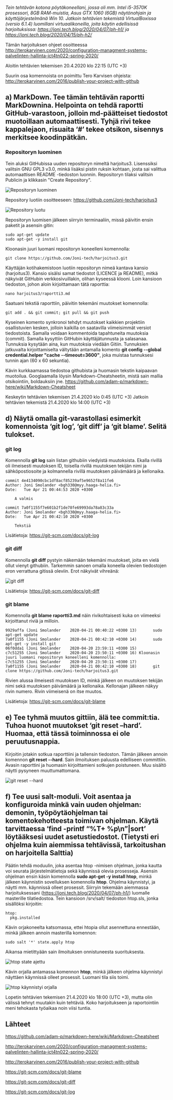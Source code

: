 *Tein tehtävän kotona pöytäkoneellani, jossa oli mm. Intel i5-3570K prosessori, 8GB RAM-muistia, Asus GTX 1060 (6GB) näytönohjain ja käyttöjärjestelmänä Win 10. Jatkoin tehtävien tekemistä VirtualBoxissa (versio 6.1.4) luomillani virtuaalikoneilla, joita käytin edellisissä harjoituksissa: https://joni.tech.blog/2020/04/07/ph-h1/ ja https://joni.tech.blog/2020/04/15/ph-h2/*

Tämän harjoituksen ohjeet osoitteessa http://terokarvinen.com/2020/configuration-managment-systems-palvelinten-hallinta-ict4tn022-spring-2020/

Aloitin tehtävien tekemisen 20.4.2020 klo 22:15 (UTC +3)

Suurin osa komennoista on poimittu Tero Karvisen ohjeista: http://terokarvinen.com/2016/publish-your-project-with-github

## a) MarkDown. Tee tämän tehtävän raportti MarkDownina. Helpointa on tehdä raportti GitHub-varastoon, jolloin md-päätteiset tiedostot muotoillaan automaattisesti. Tyhjä rivi tekee kappalejaon, risuaita ‘#’ tekee otsikon, sisennys merkitsee koodinpätkän.

### Repositoryn luominen

Tein aluksi GitHubissa uuden repositoryn nimeltä harjoitus3. Lisenssiksi valitsin GNU GPL3 v3.0, minkä lisäksi pistin ruksin kohtaan, josta sai valittua automaattisen README -tiedoston luonnin. Repositoryn tilaksi valitsin Publicin ja klikkasin "Create Repository".

![](https://myy.haaga-helia.fi/~bgh330/Linux/1.png "Repositoryn luominen")
 
Repository luotiin osoitteeseen:  https://github.com/Joni-tech/harjoitus3

![](https://myy.haaga-helia.fi/~bgh330/Linux/2.png "Repository luotu")

Repositoryn luomisen jälkeen siirryin terminaaliin, missä päivitin ensin paketit ja asensin gitin:

	sudo apt-get update
	sudo apt-get -y install git

Kloonasin juuri luomani repositoryn koneelleni komennolla:

	git clone https://github.com/Joni-tech/harjoitus3.git


Käyttäjän kotihakemistoon luotiin repositoryn nimeä kantava kansio (harjoitus3). Kansio sisälsi samat tiedostot (LICENCE ja README), mitkä näkyivät GitHubin verkkosivuillakin, olihan kyseessä klooni. Loin kansioon tiedoston, johon aloin kirjoittamaan tätä raporttia: 

	nano harjoitus3/raportti3.md


Saatuani tekstiä raporttiin, päivitin tekemäni muutokset komennolla:

	git add . && git commit; git pull && git push

Kyseinen komento synkronoi tehdyt  muutokset kaikkien projektiin osallistuvien kesken, jolloin kaikilla on saatavilla viimeisimmät versiot tiedostoista. Samalla voidaan kommentoida tapahtuneita muutoksia (commit). Samalla kysyttiin GitHubin käyttäjätunnusta ja salasanaa. Tunnuksia kysytään aina, kun muutoksia viedään Gitiin. Tunnuksien jatkuvalta kirjoittamiselta vältytään antamalla komento **git config --global credential.helper "cache --timeout=3600"**, joka muistaa tunnuksesi tunnin ajan (60 x 60 sekuntia).

Kävin kurkkaamassa tiedostoa githubista ja huomasin tekstin kaipaavan muotoilua. Googlaamalla löysin Markdown-Cheatsheetin, mistä sain mallia otsikointiin, boldauksiin jne.
https://github.com/adam-p/markdown-here/wiki/Markdown-Cheatsheet

Keskeytin tehtävien tekemisen 21.4.2020 klo 0:45 (UTC +3)
Jatkoin tehtävien tekemistä 21.4.2020 klo 14:00 (UTC +3)

## d) Näytä omalla git-varastollasi esimerkit komennoista ‘git log’, ‘git diff’ ja ‘git blame’. Selitä tulokset.

### git log

Komennolla **git log** sain listan githubiin viedyistä muutoksista. Ekalla rivillä oli ilmeisesti muutoksen ID, toisella rivillä muutoksen tekijän nimi ja sähköpostiosoite ja kolmannella rivillä muutoksen päivämäärä ja kellonaika.

	commit 4e4134090cbc1df8acf85239af5e9652f8a11fe6
	Author: Joni Smolander <bgh330@myy.haaga-helia.fi>
	Date:   Tue Apr 21 00:44:53 2020 +0300

	    A valmis

	commit 7a0f1155f7e601b2f1de78fe69993da78a83c33a
	Author: Joni Smolander <bgh330@myy.haaga-helia.fi>
	Date:   Tue Apr 21 00:42:10 2020 +0300

	    Tekstiä

Lisätietoja: https://git-scm.com/docs/git-log

### git diff

Komennolla **git diff** pystyin näkemään tekemäni muutokset, joita en vielä ollut vienyt githubiin. Tarkemmin sanoen omalla koneella olevien tiedostojen eron verrattuna gitissä oleviin. Erot näkyivät vihreänä:

![](https://myy.haaga-helia.fi/~bgh330/Linux/3.png "git diff")

Lisätietoja: https://git-scm.com/docs/git-diff

### git blame

Komennolla **git blame raportti3.md** näin rivikohtaisesti kuka on viimeeksi kirjoittanut riviä ja milloin.

	9929affa (Joni Smolander    2020-04-21 00:40:22 +0300 13)       sudo apt-get update
	7a0f1155 (Joni Smolander    2020-04-21 00:42:10 +0300 14)       sudo apt-get -y install git
	06f0dda1 (Joni Smolander    2020-04-20 23:59:11 +0300 15) 
	c7c51255 (Joni Smolander    2020-04-20 23:50:11 +0300 16) Kloonasin juuri luomani repositoryn koneelleni komennolla:
	c7c51255 (Joni Smolander    2020-04-20 23:50:11 +0300 17) 
	7a0f1155 (Joni Smolander    2020-04-21 00:42:10 +0300 18)       git clone https://github.com/Joni-tech/harjoitus3.git

Rivien alussa ilmeisesti muutoksen ID, minkä jälkeen on muutoksen tekijän nimi sekä muutoksen päivämäärä ja kellonaika. Kellonajan jälkeen näkyy rivin numero. Rivin viimeisenä on itse muutos.

Lisätietoja: https://git-scm.com/docs/git-blame

## e) Tee tyhmä muutos gittiin, älä tee commit:tia. Tuhoa huonot muutokset ‘git reset –hard’. Huomaa, että tässä toiminnossa ei ole peruutusnappia.

Kirjoitin jotakin sotkua raporttiini ja tallensin tiedoston. Tämän jälkeen annoin komennon **git reset --hard**. Sain ilmoituksen paluusta edelliseen committiin. Avasin raporttini ja huomasin kirjoittamieni sotkujen poistuneen. Muu sisältö näytti pysyneen muuttumattomana.

![](https://myy.haaga-helia.fi/~bgh330/Linux/4.png "git reset --hard")


## f) Tee uusi salt-moduli. Voit asentaa ja konfiguroida minkä vain uuden ohjelman: demonin, työpöytäohjelman tai komentokehotteesta toimivan ohjelman. Käytä tarvittaessa ‘find -printf “%T+ %p\n”|sort’ löytääksesi uudet asetustiedostot. (Tietysti eri ohjelma kuin aiemmissa tehtävissä, tarkoitushan on harjoitella Salttia)

Päätin tehdä moduulin, joka asentaa htop -nimisen ohjelman, jonka kautta voi seurata järjestelmätietoja sekä käynnissä olevia prosesseja. Asensin ohjelman ensin käsin komennolla **sudo apt-get -y install htop**, minkä jälkeen käynnistin sovelluksen komennolla **htop**. Ohjelma käynnistyi, ja näytti mm. käynnissä olleet prosessit. Siirryin tekemään aiemmassa harjoituksessani (https://joni.tech.blog/2020/04/07/ph-h1/) luomalle masterille tilatiedostoa. Tein kansioon /srv/salt/ tiedoston htop.sls, jonka sisällöksi kirjoitin:

	htop:
	  pkg.installed

Kävin orjakoneelta katsomassa, ettei htopia ollut asennettuna ennestään, minkä jälkeen annoin masterilla komennon:

	sudo salt '*' state.apply htop

Aikansa mietittyään sain ilmoituksen onnistuneesta suorituksesta.

![](https://myy.haaga-helia.fi/~bgh330/Linux/5.png "htop state ajettu")

Kävin orjalla antamassa komennon **htop**, minkä jälkeen ohjelma käynnistyi näyttäen käynnissä olleet prosessit. Luomani tila siis toimi.

![](https://myy.haaga-helia.fi/~bgh330/Linux/6.png "htop käynnistyi orjalla")

Lopetin tehtävien tekemisen 21.4.2020 klo 18:00 (UTC +3), mutta olin välissä tehnyt muutakin kuin tehtäviä. Koko harjoitukseen ja raportointiin meni tehokasta työaikaa noin viisi tuntia. 


## Lähteet

https://github.com/adam-p/markdown-here/wiki/Markdown-Cheatsheet

http://terokarvinen.com/2020/configuration-managment-systems-palvelinten-hallinta-ict4tn022-spring-2020/

http://terokarvinen.com/2016/publish-your-project-with-github

https://git-scm.com/docs/git-blame

https://git-scm.com/docs/git-diff

https://git-scm.com/docs/git-log
